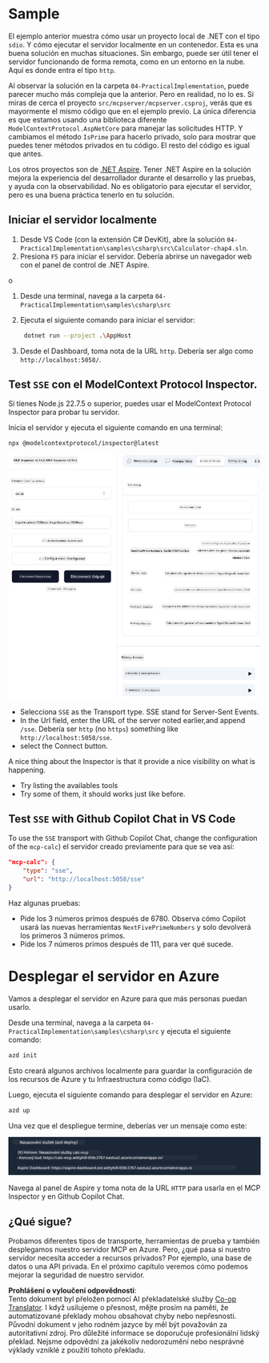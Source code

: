 <!--
CO_OP_TRANSLATOR_METADATA:
{
  "original_hash": "5020a3e1a1c7f30c00f9e37f1fa208e3",
  "translation_date": "2025-05-27T16:25:48+00:00",
  "source_file": "04-PracticalImplementation/samples/csharp/README.md",
  "language_code": "cs"
}
-->
# Sample

El ejemplo anterior muestra cómo usar un proyecto local de .NET con el tipo `sdio`. Y cómo ejecutar el servidor localmente en un contenedor. Esta es una buena solución en muchas situaciones. Sin embargo, puede ser útil tener el servidor funcionando de forma remota, como en un entorno en la nube. Aquí es donde entra el tipo `http`.

Al observar la solución en la carpeta `04-PracticalImplementation`, puede parecer mucho más compleja que la anterior. Pero en realidad, no lo es. Si miras de cerca el proyecto `src/mcpserver/mcpserver.csproj`, verás que es mayormente el mismo código que en el ejemplo previo. La única diferencia es que estamos usando una biblioteca diferente `ModelContextProtocol.AspNetCore` para manejar las solicitudes HTTP. Y cambiamos el método `IsPrime` para hacerlo privado, solo para mostrar que puedes tener métodos privados en tu código. El resto del código es igual que antes.

Los otros proyectos son de [.NET Aspire](https://learn.microsoft.com/dotnet/aspire/get-started/aspire-overview). Tener .NET Aspire en la solución mejora la experiencia del desarrollador durante el desarrollo y las pruebas, y ayuda con la observabilidad. No es obligatorio para ejecutar el servidor, pero es una buena práctica tenerlo en tu solución.

## Iniciar el servidor localmente

1. Desde VS Code (con la extensión C# DevKit), abre la solución `04-PracticalImplementation\samples\csharp\src\Calculator-chap4.sln`.
2. Presiona `F5` para iniciar el servidor. Debería abrirse un navegador web con el panel de control de .NET Aspire.

o

1. Desde una terminal, navega a la carpeta `04-PracticalImplementation\samples\csharp\src`
2. Ejecuta el siguiente comando para iniciar el servidor:
   ```bash
    dotnet run --project .\AppHost
   ```

3. Desde el Dashboard, toma nota de la URL `http`. Debería ser algo como `http://localhost:5058/`.

## Test `SSE` con el ModelContext Protocol Inspector.

Si tienes Node.js 22.7.5 o superior, puedes usar el ModelContext Protocol Inspector para probar tu servidor.

Inicia el servidor y ejecuta el siguiente comando en una terminal:

```bash
npx @modelcontextprotocol/inspector@latest
```

![MCP Inspector](../../../../../translated_images/mcp_inspector.04f7b6d01dd7e8406faefeda83afcd9f608052c840bf53153a6d267c582d4d66.cs.png)

- Selecciona `SSE` as the Transport type. SSE stand for Server-Sent Events. 
- In the Url field, enter the URL of the server noted earlier,and append `/sse`. Debería ser `http` (no `https`) something like `http://localhost:5058/sse`.
- select the Connect button.

A nice thing about the Inspector is that it provide a nice visibility on what is happening.

- Try listing the availables tools
- Try some of them, it should works just like before.


## Test `SSE` with Github Copilot Chat in VS Code

To use the `SSE` transport with Github Copilot Chat, change the configuration of the `mcp-calc`) el servidor creado previamente para que se vea así:

```json
"mcp-calc": {
    "type": "sse",
    "url": "http://localhost:5058/sse"
}
```

Haz algunas pruebas:
- Pide los 3 números primos después de 6780. Observa cómo Copilot usará las nuevas herramientas `NextFivePrimeNumbers` y solo devolverá los primeros 3 números primos.
- Pide los 7 números primos después de 111, para ver qué sucede.


# Desplegar el servidor en Azure

Vamos a desplegar el servidor en Azure para que más personas puedan usarlo.

Desde una terminal, navega a la carpeta `04-PracticalImplementation\samples\csharp\src` y ejecuta el siguiente comando:

```bash
azd init
```

Esto creará algunos archivos localmente para guardar la configuración de los recursos de Azure y tu Infraestructura como código (IaC).

Luego, ejecuta el siguiente comando para desplegar el servidor en Azure:

```bash
azd up
```

Una vez que el despliegue termine, deberías ver un mensaje como este:

![Azd deployment success](../../../../../translated_images/chap4-azd-deploy-success.34ef14f18ebe8db8e5eeb51e939968e6b3095a198fa1aebbded8d1d595c6e405.cs.png)

Navega al panel de Aspire y toma nota de la URL `HTTP` para usarla en el MCP Inspector y en Github Copilot Chat.


## ¿Qué sigue?

Probamos diferentes tipos de transporte, herramientas de prueba y también desplegamos nuestro servidor MCP en Azure. Pero, ¿qué pasa si nuestro servidor necesita acceder a recursos privados? Por ejemplo, una base de datos o una API privada. En el próximo capítulo veremos cómo podemos mejorar la seguridad de nuestro servidor.

**Prohlášení o vyloučení odpovědnosti**:  
Tento dokument byl přeložen pomocí AI překladatelské služby [Co-op Translator](https://github.com/Azure/co-op-translator). I když usilujeme o přesnost, mějte prosím na paměti, že automatizované překlady mohou obsahovat chyby nebo nepřesnosti. Původní dokument v jeho rodném jazyce by měl být považován za autoritativní zdroj. Pro důležité informace se doporučuje profesionální lidský překlad. Nejsme odpovědní za jakékoliv nedorozumění nebo nesprávné výklady vzniklé z použití tohoto překladu.